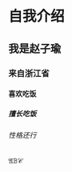 # 自我介绍

## 我是赵子瑜

### 来自浙江省

#### 喜欢吃饭

##### 擅长吃饭

###### 性格还行

$\mathfrak{A}$$\mathbb{B}$$\mathcal{C}$





